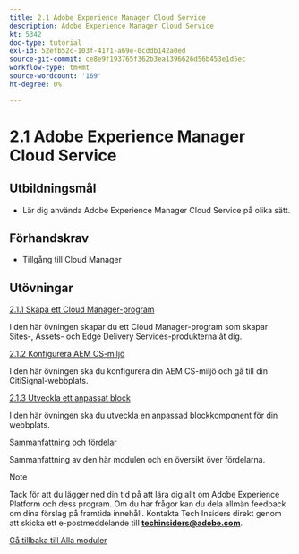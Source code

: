 ```yaml
---
title: 2.1 Adobe Experience Manager Cloud Service
description: Adobe Experience Manager Cloud Service
kt: 5342
doc-type: tutorial
exl-id: 52efb52c-103f-4171-a69e-0cddb142a0ed
source-git-commit: ce8e9f193765f362b3ea1396626d56b453e1d5ec
workflow-type: tm+mt
source-wordcount: '169'
ht-degree: 0%

---
```


# 2.1 Adobe Experience Manager Cloud Service

## Utbildningsmål

- Lär dig använda Adobe Experience Manager Cloud Service på olika sätt.

## Förhandskrav

- Tillgång till Cloud Manager

## Utövningar

[2.1.1 Skapa ett Cloud Manager-program](./ex1.md)

I den här övningen skapar du ett Cloud Manager-program som skapar Sites-, Assets- och Edge Delivery Services-produkterna åt dig.

[2.1.2 Konfigurera AEM CS-miljö](./ex2.md)

I den här övningen ska du konfigurera din AEM CS-miljö och gå till din CitiSignal-webbplats.

[2.1.3 Utveckla ett anpassat block](./ex3.md)

I den här övningen ska du utveckla en anpassad blockkomponent för din webbplats.

[Sammanfattning och fördelar](./summary.md)

Sammanfattning av den här modulen och en översikt över fördelarna.

>[!NOTE]
>
>Tack för att du lägger ned din tid på att lära dig allt om Adobe Experience Platform och dess program. Om du har frågor kan du dela allmän feedback om dina förslag på framtida innehåll. Kontakta Tech Insiders direkt genom att skicka ett e-postmeddelande till **techinsiders@adobe.com**.

[Gå tillbaka till Alla moduler](../../../overview.md)
